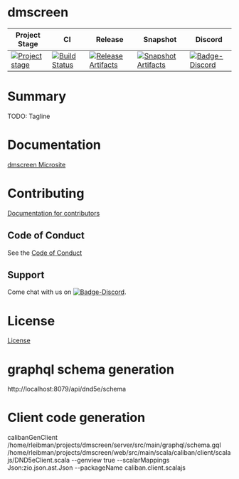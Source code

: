 # dmscreen

| Project Stage | CI | Release | Snapshot | Discord |
| --- | --- | --- | --- | --- |
| [![Project stage][Badge-Stage]][Link-Stage-Page] | [![Build Status][Badge-Circle]][Link-Circle] | [![Release Artifacts][Badge-SonatypeReleases]][Link-SonatypeReleases] | [![Snapshot Artifacts][Badge-SonatypeSnapshots]][Link-SonatypeSnapshots] | [![Badge-Discord]][Link-Discord] |

# Summary
TODO: Tagline

# Documentation
[dmscreen Microsite](https://zio.github.io/dmscreen/)

# Contributing
[Documentation for contributors](https://zio.github.io/dmscreen/docs/about/about_contributing)

## Code of Conduct

See the [Code of Conduct](https://zio.github.io/dmscreen/docs/about/about_coc)

## Support

Come chat with us on [![Badge-Discord]][Link-Discord].


# License
[License](LICENSE)

[Badge-SonatypeReleases]: https://img.shields.io/nexus/r/https/oss.sonatype.org/dev.zio/dmscreen_2.12.svg "Sonatype Releases"
[Badge-SonatypeSnapshots]: https://img.shields.io/nexus/s/https/oss.sonatype.org/dev.zio/dmscreen_2.12.svg "Sonatype Snapshots"
[Badge-Discord]: https://img.shields.io/discord/629491597070827530?logo=discord "chat on discord"
[Badge-Circle]: https://circleci.com/gh/zio/dmscreen.svg?style=svg "circleci"
[Link-Circle]: https://circleci.com/gh/zio/dmscreen "circleci"
[Link-SonatypeReleases]: https://oss.sonatype.org/content/repositories/releases/dev/zio/dmscreen_2.12/ "Sonatype Releases"
[Link-SonatypeSnapshots]: https://oss.sonatype.org/content/repositories/snapshots/dev/zio/dmscreen_2.12/ "Sonatype Snapshots"
[Link-Discord]: https://discord.gg/2ccFBr4 "Discord"
[Badge-Stage]: https://img.shields.io/badge/Project%20Stage-Concept-red.svg
[Link-Stage-Page]: https://github.com/zio/zio/wiki/Project-Stages

# graphql schema generation
http://localhost:8079/api/dnd5e/schema

# Client code generation
calibanGenClient /home/rleibman/projects/dmscreen/server/src/main/graphql/schema.gql /home/rleibman/projects/dmscreen/web/src/main/scala/caliban/client/scalajs/DND5eClient.scala --genview true --scalarMappings Json:zio.json.ast.Json --packageName caliban.client.scalajs

